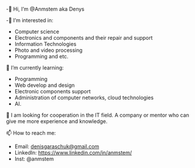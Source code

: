 -👋 Hi, I’m @Anmstem aka Denys

-👀 I’m interested in:

  - Computer science
  - Electronics and components and their repair and support
  - Information Technologies
  - Photo and video processing
  - Programming and etc.

🌱 I’m currently learning:

  - Programming
  - Web develop and design
  - Electronic components support
  - Administration of computer networks, cloud technologies
  - AI.
    
💞️ I am looking for cooperation in the IT field. A company or mentor who can give me more experience and knowledge.

📫 How to reach me:

  - Email: denisgaraschuk@gmail.com
  - LinkedIn: https://www.linkedin.com/in/anmstem/
  - Inst: @anmstem

<!---
Anmstem/Anmstem is a ✨ special ✨ repository because its `README.md` (this file) appears on your GitHub profile.
You can click the Preview link to take a look at your changes.
--->
